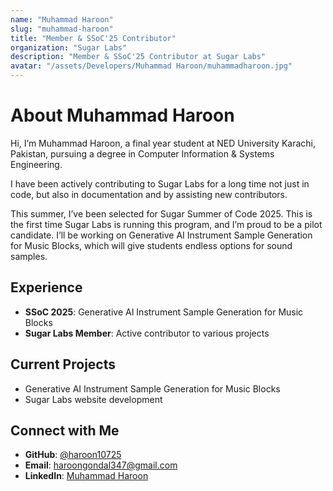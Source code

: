 ```yaml
---
name: "Muhammad Haroon"
slug: "muhammad-haroon"
title: "Member & SSoC'25 Contributor"
organization: "Sugar Labs"
description: "Member & SSoC'25 Contributor at Sugar Labs"
avatar: "/assets/Developers/Muhammad Haroon/muhammadharoon.jpg"
---
```


<!--markdownlint-disable-->

# About Muhammad Haroon

Hi, I’m Muhammad Haroon, a final year student at NED University Karachi, Pakistan, pursuing a degree in Computer Information & Systems Engineering.

I have been actively contributing to Sugar Labs for a long time not just in code, but also in documentation and by assisting new contributors.

This summer, I’ve been selected for Sugar Summer of Code 2025. This is the first time Sugar Labs is running this program, and I’m proud to be a pilot candidate. I’ll be working on Generative AI Instrument Sample Generation for Music Blocks, which will give students endless options for sound samples.

## Experience

- **SSoC 2025**: Generative AI Instrument Sample Generation for Music Blocks
- **Sugar Labs Member**: Active contributor to various projects

## Current Projects

- Generative AI Instrument Sample Generation for Music Blocks
- Sugar Labs website development

## Connect with Me

- **GitHub**: [@haroon10725](https://github.com/haroon10725)
- **Email**: [haroongondal347@gmail.com](mailto:haroongondal347@gmail.com)
- **LinkedIn**: [Muhammad Haroon](https://www.linkedin.com/in/muhammad-haroon-7003b923b/)